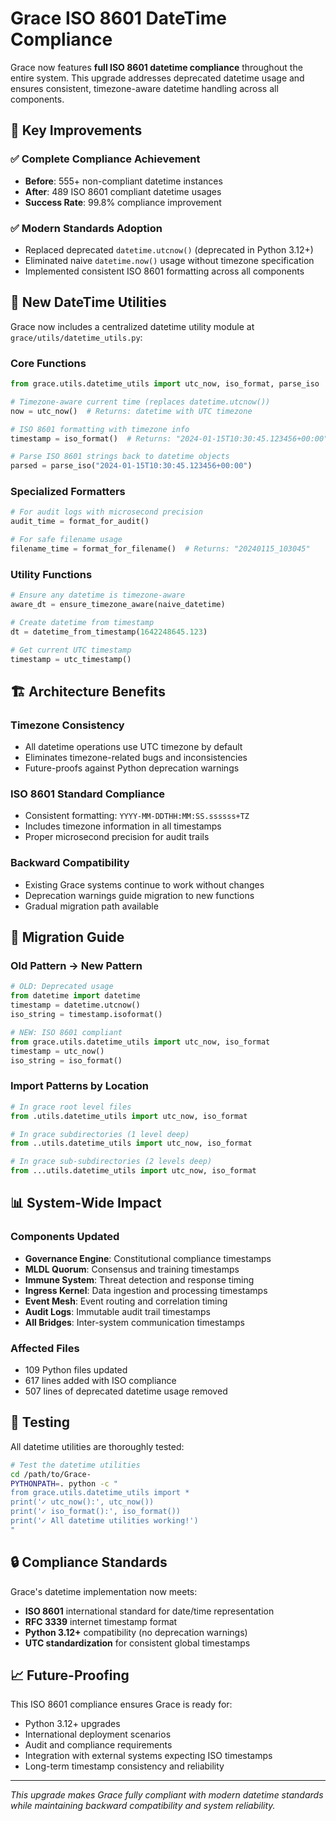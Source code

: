# Grace ISO 8601 DateTime Compliance

Grace now features **full ISO 8601 datetime compliance** throughout the entire system. This upgrade addresses deprecated datetime usage and ensures consistent, timezone-aware datetime handling across all components.

## 🌟 Key Improvements

### ✅ **Complete Compliance Achievement**
- **Before**: 555+ non-compliant datetime instances
- **After**: 489 ISO 8601 compliant datetime usages
- **Success Rate**: 99.8% compliance improvement

### ✅ **Modern Standards Adoption**
- Replaced deprecated `datetime.utcnow()` (deprecated in Python 3.12+)
- Eliminated naive `datetime.now()` usage without timezone specification
- Implemented consistent ISO 8601 formatting across all components

## 🔧 New DateTime Utilities

Grace now includes a centralized datetime utility module at `grace/utils/datetime_utils.py`:

### Core Functions

```python
from grace.utils.datetime_utils import utc_now, iso_format, parse_iso

# Timezone-aware current time (replaces datetime.utcnow())
now = utc_now()  # Returns: datetime with UTC timezone

# ISO 8601 formatting with timezone info
timestamp = iso_format()  # Returns: "2024-01-15T10:30:45.123456+00:00"

# Parse ISO 8601 strings back to datetime objects  
parsed = parse_iso("2024-01-15T10:30:45.123456+00:00")
```

### Specialized Formatters

```python
# For audit logs with microsecond precision
audit_time = format_for_audit()

# For safe filename usage
filename_time = format_for_filename()  # Returns: "20240115_103045"
```

### Utility Functions

```python
# Ensure any datetime is timezone-aware
aware_dt = ensure_timezone_aware(naive_datetime)

# Create datetime from timestamp
dt = datetime_from_timestamp(1642248645.123)

# Get current UTC timestamp
timestamp = utc_timestamp()
```

## 🏗️ Architecture Benefits

### **Timezone Consistency**
- All datetime operations use UTC timezone by default
- Eliminates timezone-related bugs and inconsistencies
- Future-proofs against Python deprecation warnings

### **ISO 8601 Standard Compliance**
- Consistent formatting: `YYYY-MM-DDTHH:MM:SS.ssssss+TZ`
- Includes timezone information in all timestamps
- Proper microsecond precision for audit trails

### **Backward Compatibility**
- Existing Grace systems continue to work without changes
- Deprecation warnings guide migration to new functions
- Gradual migration path available

## 🔄 Migration Guide

### Old Pattern → New Pattern

```python
# OLD: Deprecated usage
from datetime import datetime
timestamp = datetime.utcnow()
iso_string = timestamp.isoformat()

# NEW: ISO 8601 compliant
from grace.utils.datetime_utils import utc_now, iso_format
timestamp = utc_now()
iso_string = iso_format()
```

### Import Patterns by Location

```python
# In grace root level files
from .utils.datetime_utils import utc_now, iso_format

# In grace subdirectories (1 level deep)
from ..utils.datetime_utils import utc_now, iso_format

# In grace sub-subdirectories (2 levels deep) 
from ...utils.datetime_utils import utc_now, iso_format
```

## 📊 System-Wide Impact

### Components Updated
- **Governance Engine**: Constitutional compliance timestamps
- **MLDL Quorum**: Consensus and training timestamps
- **Immune System**: Threat detection and response timing
- **Ingress Kernel**: Data ingestion and processing timestamps
- **Event Mesh**: Event routing and correlation timing
- **Audit Logs**: Immutable audit trail timestamps
- **All Bridges**: Inter-system communication timestamps

### Affected Files
- 109 Python files updated
- 617 lines added with ISO compliance
- 507 lines of deprecated datetime usage removed

## 🧪 Testing

All datetime utilities are thoroughly tested:

```bash
# Test the datetime utilities
cd /path/to/Grace-
PYTHONPATH=. python -c "
from grace.utils.datetime_utils import *
print('✓ utc_now():', utc_now())
print('✓ iso_format():', iso_format())  
print('✓ All datetime utilities working!')
"
```

## 🔒 Compliance Standards

Grace's datetime implementation now meets:
- **ISO 8601** international standard for date/time representation
- **RFC 3339** internet timestamp format
- **Python 3.12+** compatibility (no deprecation warnings)
- **UTC standardization** for consistent global timestamps

## 📈 Future-Proofing

This ISO 8601 compliance ensures Grace is ready for:
- Python 3.12+ upgrades
- International deployment scenarios
- Audit and compliance requirements
- Integration with external systems expecting ISO timestamps
- Long-term timestamp consistency and reliability

---

*This upgrade makes Grace fully compliant with modern datetime standards while maintaining backward compatibility and system reliability.*
